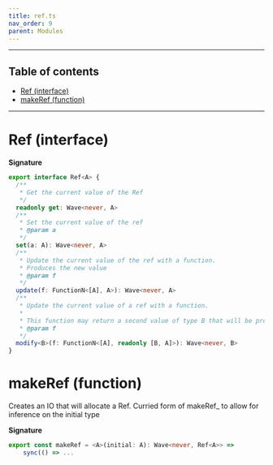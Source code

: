 ```yaml
---
title: ref.ts
nav_order: 9
parent: Modules
---
```


---

<h2 class="text-delta">Table of contents</h2>

- [Ref (interface)](#ref-interface)
- [makeRef (function)](#makeref-function)

---

# Ref (interface)

**Signature**

```ts
export interface Ref<A> {
  /**
   * Get the current value of the Ref
   */
  readonly get: Wave<never, A>
  /**
   * Set the current value of the ref
   * @param a
   */
  set(a: A): Wave<never, A>
  /**
   * Update the current value of the ref with a function.
   * Produces the new value
   * @param f
   */
  update(f: FunctionN<[A], A>): Wave<never, A>
  /**
   * Update the current value of a ref with a function.
   *
   * This function may return a second value of type B that will be produced on complete
   * @param f
   */
  modify<B>(f: FunctionN<[A], readonly [B, A]>): Wave<never, B>
}
```

# makeRef (function)

Creates an IO that will allocate a Ref.
Curried form of makeRef\_ to allow for inference on the initial type

**Signature**

```ts
export const makeRef = <A>(initial: A): Wave<never, Ref<A>> =>
    sync(() => ...
```
